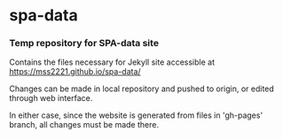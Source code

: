 # spa-data

### Temp repository for SPA-data site 

Contains the files necessary for Jekyll site accessible at https://mss2221.github.io/spa-data/

Changes can be made in local repository and pushed to origin, or edited through web interface.

In either case, since the website is generated from files in 'gh-pages' branch, all changes must be made there.
